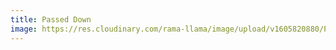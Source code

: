 ```yaml
---
title: Passed Down
image: https://res.cloudinary.com/rama-llama/image/upload/v1605820880/Passed_Down_au9chu.jpg
---
```


